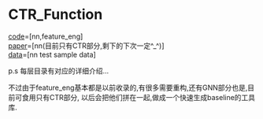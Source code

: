 # CTR_Function

  [code](https://github.com/TIXhjq/CTR_Function/tree/master/code)=[nn,feature_eng]  
  [paper](https://github.com/TIXhjq/CTR_Function/tree/master/paper)=[nn(目前只有CTR部分,剩下的下次一定^_^)]  
  [data](https://github.com/TIXhjq/CTR_Function/tree/master/data)=[nn test sample data]  
    
  p.s 每层目录有对应的详细介绍...
      
  不过由于feature_eng基本都是以前收录的,有很多需要重构,还有GNN部分也是,目前可食用只有CTR部分,
  以后会把他们拼在一起,做成一个快速生成baseline的工具库.  
